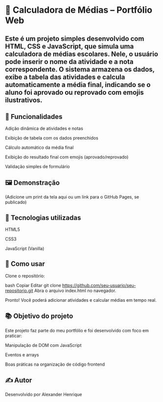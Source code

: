 # 📝 Calculadora de Médias – Portfólio Web #
## Este é um projeto simples desenvolvido com HTML, CSS e JavaScript, que simula uma calculadora de médias escolares. Nele, o usuário pode inserir o nome da atividade e a nota correspondente. O sistema armazena os dados, exibe a tabela das atividades e calcula automaticamente a média final, indicando se o aluno foi aprovado ou reprovado com emojis ilustrativos. ##

## 🔧 Funcionalidades ##
Adição dinâmica de atividades e notas

Exibição de tabela com os dados preenchidos

Cálculo automático da média final

Exibição do resultado final com emojis (aprovado/reprovado)

Validação simples de formulário

## 🖼️ Demonstração ##
(Adicione um print da tela aqui ou um link para o GitHub Pages, se publicado)

## 🚀 Tecnologias utilizadas ##
HTML5

CSS3

JavaScript (Vanilla)

## 📁 Como usar ##
Clone o repositório:

bash
Copiar
Editar
git clone https://github.com/seu-usuario/seu-repositorio.git
Abra o arquivo index.html no navegador.

Pronto! Você poderá adicionar atividades e calcular médias em tempo real.

## 📚 Objetivo do projeto ##
Este projeto faz parte do meu portfólio e foi desenvolvido com foco em praticar:

Manipulação de DOM com JavaScript

Eventos e arrays

Boas práticas na organização de código frontend

## ✍️ Autor ##
Desenvolvido por Alexander Henrique
